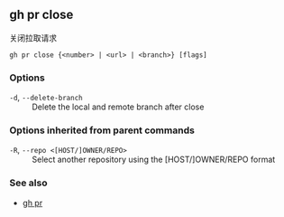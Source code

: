 

## gh pr close

关闭拉取请求

```
gh pr close {<number> | <url> | <branch>} [flags]
```

### Options

<dl class="flags">
	<dt><code>-d</code>, <code>--delete-branch</code></dt>
	<dd>Delete the local and remote branch after close</dd>
</dl>

### Options inherited from parent commands

<dl class="flags">
	<dt><code>-R</code>, <code>--repo &lt;[HOST/]OWNER/REPO&gt;</code></dt>
	<dd>Select another repository using the [HOST/]OWNER/REPO format</dd>
</dl>

### See also

-   [gh pr](./gh_pr.zh.md)
